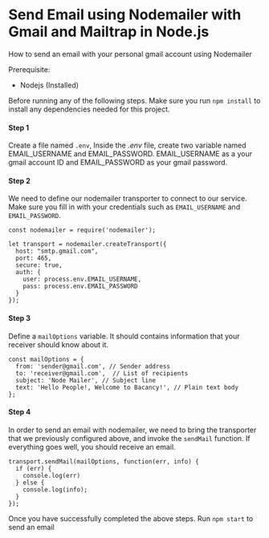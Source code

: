 

# Send Email using Nodemailer with Gmail and Mailtrap in Node.js

How to send an email with your personal gmail account using Nodemailer

Prerequisite:
- Nodejs (Installed)


Before running any of the following steps. Make sure you run `npm install` to install any dependencies needed for this project. 


#### Step 1
Create a file named `.env`, Inside the *.env* file, create two variable named EMAIL_USERNAME and EMAIL_PASSWORD. EMAIL_USERNAME as a your gmail account ID and EMAIL_PASSWORD as your gmail password.



#### Step 2
We need to define our nodemailer transporter to connect to our service. Make sure you fill in with your credentials such as `EMAIL_USERNAME` and `EMAIL_PASSWORD`.
```
const nodemailer = require('nodemailer');

let transport = nodemailer.createTransport({
  host: "smtp.gmail.com",
  port: 465,
  secure: true,
  auth: {
    user: process.env.EMAIL_USERNAME,
    pass: process.env.EMAIL_PASSWORD
  }
});
```


#### Step 3
Define a `mailOptions` variable. It should contains information that your receiver should know about it. 
```
const mailOptions = {
  from: 'sender@gmail.com', // Sender address
  to: 'receiver@gmail.com',  // List of recipients
  subject: 'Node Mailer', // Subject line
  text: 'Hello People!, Welcome to Bacancy!', // Plain text body
};
```


#### Step 4
In order to send an email with nodemailer, we need to bring the transporter that we previously configured above, and invoke the `sendMail` function. If everything goes well, you should receive an email.
```
transport.sendMail(mailOptions, function(err, info) {
  if (err) {
    console.log(err)
  } else {
    console.log(info);
  }
});

```



Once you have successfully completed the above steps. Run `npm start` to send an email